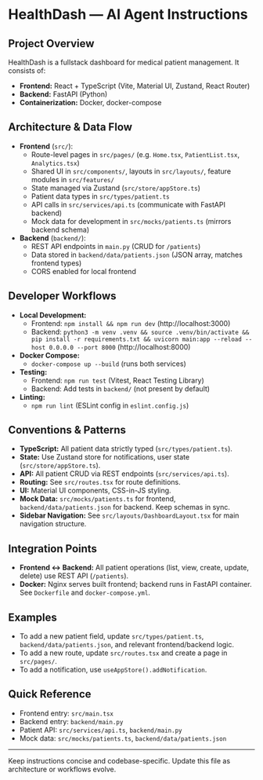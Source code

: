 # HealthDash — AI Agent Instructions

## Project Overview

HealthDash is a fullstack dashboard for medical patient management. It consists of:

- **Frontend:** React + TypeScript (Vite, Material UI, Zustand, React Router)
- **Backend:** FastAPI (Python)
- **Containerization:** Docker, docker-compose

## Architecture & Data Flow

- **Frontend** (`src/`):
  - Route-level pages in `src/pages/` (e.g. `Home.tsx`, `PatientList.tsx`, `Analytics.tsx`)
  - Shared UI in `src/components/`, layouts in `src/layouts/`, feature modules in `src/features/`
  - State managed via Zustand (`src/store/appStore.ts`)
  - Patient data types in `src/types/patient.ts`
  - API calls in `src/services/api.ts` (communicate with FastAPI backend)
  - Mock data for development in `src/mocks/patients.ts` (mirrors backend schema)
- **Backend** (`backend/`):
  - REST API endpoints in `main.py` (CRUD for `/patients`)
  - Data stored in `backend/data/patients.json` (JSON array, matches frontend types)
  - CORS enabled for local frontend

## Developer Workflows

- **Local Development:**
  - Frontend: `npm install && npm run dev` (http://localhost:3000)
  - Backend: `python3 -m venv .venv && source .venv/bin/activate && pip install -r requirements.txt && uvicorn main:app --reload --host 0.0.0.0 --port 8000` (http://localhost:8000)
- **Docker Compose:**
  - `docker-compose up --build` (runs both services)
- **Testing:**
  - Frontend: `npm run test` (Vitest, React Testing Library)
  - Backend: Add tests in `backend/` (not present by default)
- **Linting:**
  - `npm run lint` (ESLint config in `eslint.config.js`)

## Conventions & Patterns

- **TypeScript:** All patient data strictly typed (`src/types/patient.ts`).
- **State:** Use Zustand store for notifications, user state (`src/store/appStore.ts`).
- **API:** All patient CRUD via REST endpoints (`src/services/api.ts`).
- **Routing:** See `src/routes.tsx` for route definitions.
- **UI:** Material UI components, CSS-in-JS styling.
- **Mock Data:** `src/mocks/patients.ts` for frontend, `backend/data/patients.json` for backend. Keep schemas in sync.
- **Sidebar Navigation:** See `src/layouts/DashboardLayout.tsx` for main navigation structure.

## Integration Points

- **Frontend <-> Backend:** All patient operations (list, view, create, update, delete) use REST API (`/patients`).
- **Docker:** Nginx serves built frontend; backend runs in FastAPI container. See `Dockerfile` and `docker-compose.yml`.

## Examples

- To add a new patient field, update `src/types/patient.ts`, `backend/data/patients.json`, and relevant frontend/backend logic.
- To add a new route, update `src/routes.tsx` and create a page in `src/pages/`.
- To add a notification, use `useAppStore().addNotification`.

## Quick Reference

- Frontend entry: `src/main.tsx`
- Backend entry: `backend/main.py`
- Patient API: `src/services/api.ts`, `backend/main.py`
- Mock data: `src/mocks/patients.ts`, `backend/data/patients.json`

---

Keep instructions concise and codebase-specific. Update this file as architecture or workflows evolve.
